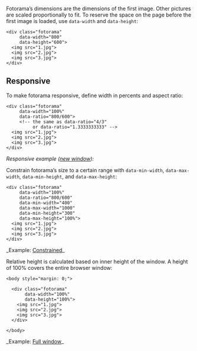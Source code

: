 Fotorama’s dimensions are the dimensions of&nbsp;the first image. Other pictures are scaled proportionally to&nbsp;fit.
To&nbsp;reserve the space on&nbsp;the page before the first image is&nbsp;loaded, use `data-width` and `data-height`:

	<div class="fotorama"
	     data-width="800"
	     data-height="600">
	  <img src="1.jpg">
	  <img src="2.jpg">
	  <img src="3.jpg">
	</div>

## Responsive
To&nbsp;make fotorama responsive, define width in&nbsp;percents and aspect ratio:

	<div class="fotorama"
	     data-width="100%"
	     data-ratio="800/600">
	     <!-- the same as data-ratio="4/3"
	          or data-ratio="1.3333333333" -->
	  <img src="1.jpg">
	  <img src="2.jpg">
	  <img src="3.jpg">
	</div>

_Responsive example (<a href="/<>/responsive.html" target="_blank">new window</a>):_

<div class="fotorama-wrap"><div class="fotorama"
     data-width="100%"
     data-ratio="3/2">
	<a href="http://fotorama.s3.amazonaws.com/i/okonechnikov/7.jpg"></a>
	<a href="http://fotorama.s3.amazonaws.com/i/okonechnikov/26.jpg"></a>
	<a href="http://fotorama.s3.amazonaws.com/i/okonechnikov/22-lo.jpg"></a>
	<a href="http://fotorama.s3.amazonaws.com/i/okonechnikov/8-lo.jpg"></a>
	<a href="http://fotorama.s3.amazonaws.com/i/okonechnikov/19.jpg"></a>
</div></div>

Constrain fotorama’s size to&nbsp;a&nbsp;certain range with `data-min-width`, `data-max-width`, `data-min-height`, and `data-max-height`:

	<div class="fotorama"
	     data-width="100%"
	     data-ratio="800/600"
	     data-min-width="400"
	     data-max-width="1000"
	     data-min-height="300"
	     data-max-height="100%">
	  <img src="1.jpg">
	  <img src="2.jpg">
	  <img src="3.jpg">
	</div>

<p class="after-pre">_Example: <a href="/<>/constrained.html" target="_blank">Constrained</a>_</p>

Relative height is&nbsp;calculated based on&nbsp;inner height of&nbsp;the window. A&nbsp;height of&nbsp;100% covers the entire browser window:

	<body style="margin: 0;">

	  <div class="fotorama"
	       data-width="100%"
	       data-height="100%">
	    <img src="1.jpg">
	    <img src="2.jpg">
	    <img src="3.jpg">
	  </div>

	</body>

<p class="after-pre">_Example: <a href="/<>/full-window.html">Full window</a>_</p>